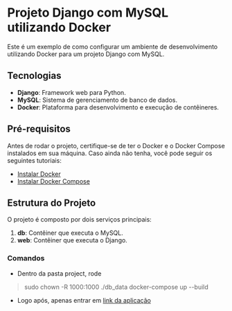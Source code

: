 # Projeto Django com MySQL utilizando Docker

Este é um exemplo de como configurar um ambiente de desenvolvimento utilizando Docker para um projeto Django com MySQL.

## Tecnologias

- **Django**: Framework web para Python.
- **MySQL**: Sistema de gerenciamento de banco de dados.
- **Docker**: Plataforma para desenvolvimento e execução de contêineres.

## Pré-requisitos

Antes de rodar o projeto, certifique-se de ter o Docker e o Docker Compose instalados em sua máquina. Caso ainda não tenha, você pode seguir os seguintes tutoriais:

- [Instalar Docker](https://docs.docker.com/get-docker/)
- [Instalar Docker Compose](https://docs.docker.com/compose/install/)

## Estrutura do Projeto

O projeto é composto por dois serviços principais:

1. **db**: Contêiner que executa o MySQL.
2. **web**: Contêiner que executa o Django.

### Comandos

- Dentro da pasta project, rode
> sudo chown -R 1000:1000 ./db_data
> docker-compose up --build

- Logo após, apenas entrar em [link da aplicação](http://127.0.0.1:8000/hello_mundo/)


